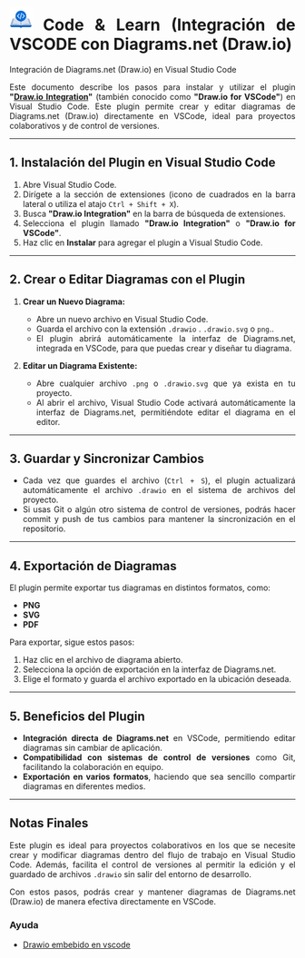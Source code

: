 <div align="justify">

# <img src=../../images/coding-book.png width="40"> Code & Learn (Integración de VSCODE con Diagrams.net (Draw.io)

Integración de Diagrams.net (Draw.io) en Visual Studio Code

Este documento describe los pasos para instalar y utilizar el plugin **"[Draw.io Integration](https://marketplace.visualstudio.com/items?itemName=hediet.vscode-drawio)"** (también conocido como **"Draw.io for VSCode"**) en Visual Studio Code. Este plugin permite crear y editar diagramas de Diagrams.net (Draw.io) directamente en VSCode, ideal para proyectos colaborativos y de control de versiones.

---

## 1. Instalación del Plugin en Visual Studio Code

1. Abre Visual Studio Code.
2. Dirígete a la sección de extensiones (icono de cuadrados en la barra lateral o utiliza el atajo `Ctrl + Shift + X`).
3. Busca **"Draw.io Integration"** en la barra de búsqueda de extensiones.
4. Selecciona el plugin llamado **"Draw.io Integration"** o **"Draw.io for VSCode"**.
5. Haz clic en **Instalar** para agregar el plugin a Visual Studio Code.

---

## 2. Crear o Editar Diagramas con el Plugin

1. **Crear un Nuevo Diagrama:**
   - Abre un nuevo archivo en Visual Studio Code.
   - Guarda el archivo con la extensión `.drawio` . `.drawio.svg` o `png`..
   - El plugin abrirá automáticamente la interfaz de Diagrams.net, integrada en VSCode, para que puedas crear y diseñar tu diagrama.

2. **Editar un Diagrama Existente:**
   - Abre cualquier archivo `.png` o `.drawio.svg` que ya exista en tu proyecto.
   - Al abrir el archivo, Visual Studio Code activará automáticamente la interfaz de Diagrams.net, permitiéndote editar el diagrama en el editor.

---

## 3. Guardar y Sincronizar Cambios

- Cada vez que guardes el archivo (`Ctrl + S`), el plugin actualizará automáticamente el archivo `.drawio` en el sistema de archivos del proyecto.
- Si usas Git o algún otro sistema de control de versiones, podrás hacer commit y push de tus cambios para mantener la sincronización en el repositorio.
  
---

## 4. Exportación de Diagramas

El plugin permite exportar tus diagramas en distintos formatos, como:
  
- **PNG**
- **SVG**
- **PDF**

Para exportar, sigue estos pasos:

1. Haz clic en el archivo de diagrama abierto.
2. Selecciona la opción de exportación en la interfaz de Diagrams.net.
3. Elige el formato y guarda el archivo exportado en la ubicación deseada.

---

## 5. Beneficios del Plugin

- **Integración directa de Diagrams.net** en VSCode, permitiendo editar diagramas sin cambiar de aplicación.
- **Compatibilidad con sistemas de control de versiones** como Git, facilitando la colaboración en equipo.
- **Exportación en varios formatos**, haciendo que sea sencillo compartir diagramas en diferentes medios.

---

## Notas Finales

Este plugin es ideal para proyectos colaborativos en los que se necesite crear y modificar diagramas dentro del flujo de trabajo en Visual Studio Code. Además, facilita el control de versiones al permitir la edición y el guardado de archivos `.drawio` sin salir del entorno de desarrollo.

Con estos pasos, podrás crear y mantener diagramas de Diagrams.net (Draw.io) de manera efectiva directamente en VSCode.

### Ayuda

- [Drawio embebido en vscode](https://www.drawio.com/blog/embed-diagrams-vscode)

</div>